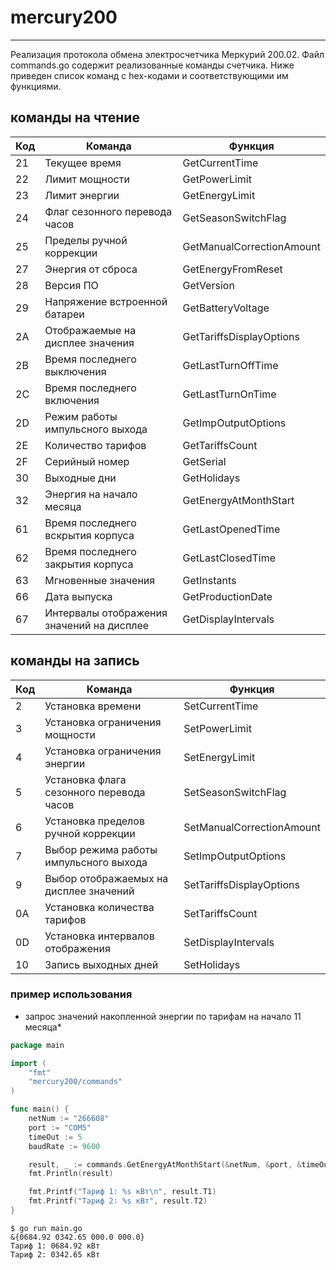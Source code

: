 # mercury200

----
Реализация протокола обмена электросчетчика Меркурий 200.02.
Файл commands.go содержит реализованные команды счетчика. Ниже приведен список команд с hex-кодами и соответствующими им функциями.

## команды на чтение

Код | Команда | Функция |
--- | --- | --- |
21 | Текущее время | GetCurrentTime
22 | Лимит мощности | GetPowerLimit
23 | Лимит энергии | GetEnergyLimit
24 | Флаг сезонного перевода часов | GetSeasonSwitchFlag
25 | Пределы ручной коррекции | GetManualCorrectionAmount
27 | Энергия от сброса | GetEnergyFromReset
28 | Версия ПО | GetVersion
29 | Напряжение встроенной батареи | GetBatteryVoltage
2A | Отображаемые на дисплее значения | GetTariffsDisplayOptions
2B | Время последнего выключения | GetLastTurnOffTime
2C | Время последнего включения | GetLastTurnOnTime
2D | Режим работы импульсного выхода | GetImpOutputOptions
2E | Количество тарифов | GetTariffsCount
2F | Серийный номер | GetSerial
30 | Выходные дни | GetHolidays
32 | Энергия на начало месяца | GetEnergyAtMonthStart	
61 | Время последнего вскрытия корпуса | GetLastOpenedTime
62 | Время последнего закрытия корпуса | GetLastClosedTime
63 | Мгновенные значения | GetInstants	
66 | Дата выпуска | GetProductionDate
67 | Интервалы отображения значений на дисплее | GetDisplayIntervals

## команды на запись

Код | Команда | Функция |
--- | --- | --- |
2 | Установка времени | SetCurrentTime
3 | Установка ограничения мощности |  SetPowerLimit
4 | Установка ограничения энергии |  SetEnergyLimit
5 | Установка флага сезонного перевода часов |  SetSeasonSwitchFlag
6 | Установка пределов ручной коррекции |  SetManualCorrectionAmount
7 | Выбор режима работы импульсного выхода |  SetImpOutputOptions	
9 | Выбор отображаемых на дисплее значений |  SetTariffsDisplayOptions
0A | Установка количества тарифов |  SetTariffsCount	
0D | Установка интервалов отображения |  SetDisplayIntervals	
10 | Запись выходных дней  |  SetHolidays

### пример использования

* запрос значений накопленной энергии по тарифам на начало 11 месяца*

```go
package main

import (
	"fmt"
	"mercury200/commands"
)

func main() {
	netNum := "266608"
	port := "COM5"
	timeOut := 5
	baudRate := 9600

	result, _ := commands.GetEnergyAtMonthStart(&netNum, &port, &timeOut, &baudRate, 11)
	fmt.Println(result)

	fmt.Printf("Тариф 1: %s кВт\n", result.T1)
	fmt.Printf("Тариф 2: %s кВт", result.T2)
}
```

```shell
$ go run main.go
&{0684.92 0342.65 000.0 000.0}
Тариф 1: 0684.92 кВт
Тариф 2: 0342.65 кВт
```

